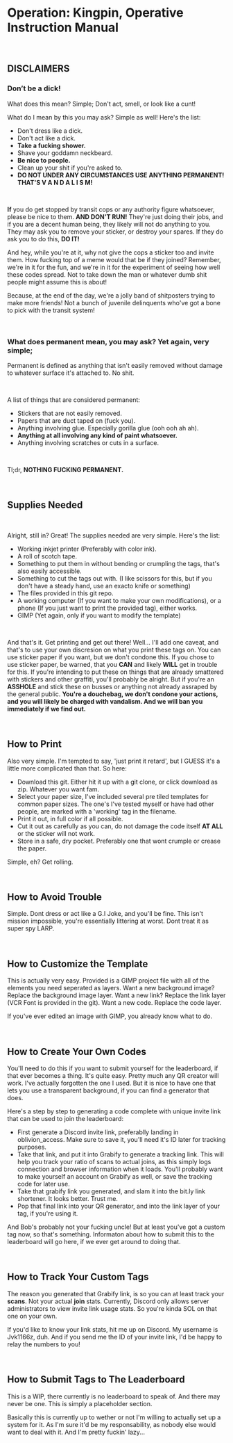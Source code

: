 # Operation: Kingpin, Operative Instruction Manual

&nbsp;
&nbsp;
&nbsp;

## **DISCLAIMERS**

###    Don’t be a dick!
What does this mean? Simple; Don't act, smell, or look like a cunt!
&nbsp;

What do I mean by this you may ask? Simple as well! Here's the list:

* Don't dress like a dick.
* Don't act like a dick.
* **Take a fucking shower.**
* Shave your goddamn neckbeard.
* **Be nice to people.**
* Clean up your shit if you're asked to.
* **DO NOT UNDER ANY CIRCUMSTANCES USE ANYTHING PERMANENT! THAT'S V A N D A L I S M!**

&nbsp;
&nbsp;
&nbsp;

**If** you do get stopped by transit cops or any authority figure whatsoever, please be nice to them. **AND DON'T RUN!** They're just doing their jobs, and if you are a decent human being, they likely will not do anything to you. They may ask you to remove your sticker, or destroy your spares. If they do ask you to do this, **DO IT!**

And hey, while you're at it, why not give the cops a sticker too and invite them. How fucking top of a meme would that be if they joined? Remember, we're in it for the fun, and we're in it for the experiment of seeing how well these codes spread. Not to take down the man or whatever dumb shit people might assume this is about!

Because, at the end of the day, we're a jolly band of shitposters trying to make more friends! Not a bunch of juvenile delinquents who've got a bone to pick with the transit system!

&nbsp;
&nbsp;
&nbsp;

### What does permanent mean, you may ask? Yet again, very simple;
Permanent is defined as anything that isn't easily removed without damage to whatever surface it's attached to. No shit.

&nbsp;

  A list of things that are considered permanent:
  * Stickers that are not easily removed.
  * Papers that are duct taped on (fuck you).
  * Anything involving glue. Especially gorilla glue (ooh ooh ah ah).
  * **Anything at all involving any kind of paint whatsoever.**
  * Anything involving scratches or cuts in a surface.

  &nbsp;

  Tl;dr, **NOTHING FUCKING PERMANENT.**

  &nbsp;
  &nbsp;
  &nbsp;

## Supplies Needed

&nbsp;

Alright, still in? Great! The supplies needed are very simple. Here's the list:

* Working inkjet printer (Preferably with color ink).
* A roll of scotch tape.
* Something to put them in without bending or crumpling the tags, that's also easily accessible.
* Something to cut the tags out with. (I like scissors for this, but if you don't have a steady hand, use an exacto knife or something)
* The files provided in this git repo.
* A working computer (If you want to make your own modifications), or a phone (If you just want to print the provided tag), either works.
* GIMP (Yet again, only if you want to modify the template)

&nbsp;

And that's it. Get printing and get out there! Well... I'll add one caveat, and that's to use your own discresion on what you print these tags on. You can use sticker paper if you want, but we don't condone this. If you chose to use sticker paper, be warned, that you **CAN** and likely **WILL** get in trouble for this. If you're intending to put these on things that are already smattered with stickers and other graffiti, you'll probably be alright. But if you're an **ASSHOLE** and stick these on busses or anything not already assraped by the general public. **You're a douchebag, we don't condone your actions, and you will likely be charged with vandalism. And we will ban you immediately if we find out.**

&nbsp;
&nbsp;
&nbsp;

## How to Print

Also very simple. I'm tempted to say, 'just print it retard', but I GUESS it's a little more complicated than that. So here:

* Download this git. Either hit it up with a git clone, or click download as zip. Whatever you want fam.
* Select your paper size, I've included several pre tiled templates for common paper sizes. The one's I've tested myself or have had other people, are marked with a 'working' tag in the filename.
* Print it out, in full color if all possible.
* Cut it out as carefully as you can, do not damage the code itself **AT ALL** or the sticker will not work.
* Store in a safe, dry pocket. Preferably one that wont crumple or crease the paper.

Simple, eh? Get rolling.

&nbsp;
&nbsp;
&nbsp;

## How to Avoid Trouble

Simple. Dont dress or act like a G.I Joke, and you'll be fine. This isn't mission impossible, you're essentially littering at worst. Dont treat it as super spy LARP.

&nbsp;
&nbsp;
&nbsp;

## How to Customize the Template

This is actually very easy. Provided is a GIMP project file with all of the elements you need seperated as layers. Want a new background image? Replace the background image layer. Want a new link? Replace the link layer (VCR Font is provided in the git). Want a new code. Replace the code layer.

If you've ever edited an image with GIMP, you already know what to do.

&nbsp;
&nbsp;
&nbsp;

## How to Create Your Own Codes

You'll need to do this if you want to submit yourself for the leaderboard, if that ever becomes a thing. It's quite easy. Pretty much any QR creator will work. I've actually forgotten the one I used. But it is nice to have one that lets you use a transparent background, if you can find a generator that does.

Here's a step by step to generating a code complete with unique invite link that can be used to join the leaderboard:
* First generate a Discord invite link, preferablly landing in oblivion_access. Make sure to save it, you'll need it's ID later for tracking purposes.
* Take that link, and put it into Grabify to generate a tracking link. This will help you track your ratio of scans to actual joins, as this simply logs connection and browser information when it loads. You'll probably want to make yourself an account on Grabify as well, or save the tracking code for later use.
* Take that grabify link you generated, and slam it into the bit.ly link shortener. It looks better. Trust me.
* Pop that final link into your QR generator, and into the link layer of your tag, if you're using it.

And Bob's probably not your fucking uncle! But at least you've got a custom tag now, so that's something. Informaton about how to submit this to the leaderboard will go here, if we ever get around to doing that.

&nbsp;
&nbsp;
&nbsp;

## How to Track Your Custom Tags

The reason you generated that Grabify link, is so you can at least track your **scans**. Not your actual **join** stats. Currently, Discord only allows server administrators to view invite link usage stats. So you're kinda SOL on that one on your own.

If you'd like to know your link stats, hit me up on Discord. My username is Jvk1166z, duh. And if you send me the ID of your invite link, I'd be happy to relay the numbers to you!

&nbsp;
&nbsp;
&nbsp;

## How to Submit Tags to The Leaderboard

This is a WIP, there currently is no leaderboard to speak of. And there may never be one. This is simply a placeholder section.

Basically this is currently up to wether or not I'm willing to actually set up a system for it. As I'm sure it'd be my responsability, as nobody else would want to deal with it. And I'm pretty fuckin' lazy...